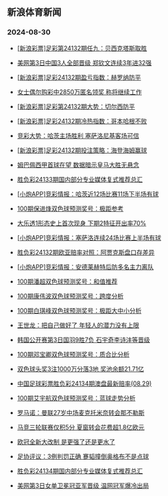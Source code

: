 ## 新浪体育新闻 
### 2024-08-30

+ [[新浪彩票]足彩第24132期任九：贝西克塔斯取胜](https://sports.sina.com.cn/l/2024-08-29/doc-incmhewv9883881.shtml)

+ [美网第3日中国3人全部晋级 郑钦文连续3年进32强](https://sports.sina.com.cn/tennis/china/2024-08-29/doc-incmhrnk4352862.shtml)

+ [[新浪彩票]足彩24132期盈亏指数：赫罗纳防平](https://sports.sina.com.cn/l/2024-08-29/doc-incmhewq4483259.shtml)

+ [女士偶尔购彩中2850万匿名领奖 称将继续工作](https://sports.sina.com.cn/l/2024-08-29/doc-incmhewq4484791.shtml)

+ [[新浪彩票]足彩第24132期大势：切尔西防平](https://sports.sina.com.cn/l/2024-08-29/doc-incmhewv9883536.shtml)

+ [[新浪彩票]足彩24132期冷热指数：哥本哈根不败](https://sports.sina.com.cn/l/2024-08-29/doc-incmhewu3117950.shtml)

+ [竞彩大势：哈茨主场胜利 塞萨洛尼基客场可信](https://sports.sina.com.cn/l/2024-08-29/doc-incmhewq4479910.shtml)

+ [[新浪彩票]足彩24132期投注策略：海登海姆赢球](https://sports.sina.com.cn/l/2024-08-29/doc-incmhewq4482843.shtml)

+ [姆巴佩西甲首球在望 数据暗示皇马大胜无悬念](https://sports.sina.com.cn/l/2024-08-29/doc-incmexck3558619.shtml)

+ [胜负彩24133期国内部分专业媒体复式推荐总汇](https://sports.sina.com.cn/l/2024-08-29/doc-incmhmeq1212364.shtml)

+ [[小炮APP]竞彩情报：哈茨近12场比赛11场下半场有球](https://sports.sina.com.cn/l/2024-08-29/doc-incmhmet9808728.shtml)

+ [100期保进烽双色球预测奖号：极距参考](https://sports.sina.com.cn/l/2024-08-29/doc-incmhrnr9704939.shtml)

+ [大乐透1形态史上首次现身 下期2特征开出率70%](https://sports.sina.com.cn/l/2024-08-29/doc-incmiaae4187639.shtml)

+ [[小炮APP]竞彩情报：塞萨洛连续24场比赛上半场有球](https://sports.sina.com.cn/l/2024-08-29/doc-incmhmet9817407.shtml)

+ [胜负彩24132期欧亚赔率对照：阿贾克斯盘口存差异](https://sports.sina.com.cn/l/2024-08-29/doc-incmhmen4409662.shtml)

+ [[小炮APP]竞彩情报：安德莱赫特后防多名主力离队](https://sports.sina.com.cn/l/2024-08-29/doc-incmhmet9804720.shtml)

+ [100期潘超双色球预测奖号：和值推荐](https://sports.sina.com.cn/l/2024-08-29/doc-incmhrnr9705080.shtml)

+ [100期康伟波双色球预测奖号：跨度分析](https://sports.sina.com.cn/l/2024-08-29/doc-incmhrnk4328270.shtml)

+ [100期白琪峰双色球预测奖号：极距大中小分析](https://sports.sina.com.cn/l/2024-08-29/doc-incmhrnr9703514.shtml)

+ [王世龙：把自己做好了 年轻人的潜力没有上限](https://sports.sina.com.cn/china/2024-08-29/doc-incmiaak2869212.shtml)

+ [韩国公开赛第3日国羽9胜7负 石宇奇李诗沣等晋级](https://sports.sina.com.cn/others/badmin/2024-08-29/doc-incminse2749845.shtml)

+ [100期邓宝卿双色球预测奖号：质合比分析](https://sports.sina.com.cn/l/2024-08-29/doc-incmhrnq2940369.shtml)

+ [双色球头奖3注1000万分落3地 奖池余额21.71亿](https://sports.sina.com.cn/l/2024-08-29/doc-incmisxy0753119.shtml)

+ [中国足球彩票胜负彩24134期澳盘最新赔率(08.29)](https://sports.sina.com.cn/l/2024-08-29/doc-incmiaak2832513.shtml)

+ [100期艾宇航双色球预测奖号：蓝球走势分析](https://sports.sina.com.cn/l/2024-08-29/doc-incmhrnn1105596.shtml)

+ [罗马诺：曼联27岁中场麦克托米奈转会那不勒斯](https://sports.sina.com.cn/g/seriea/2024-08-29/doc-incmiaam9636358.shtml)

+ [马竞三轮联赛仅积5分 夏窗转会花费超1.8亿欧元](https://sports.sina.com.cn/g/laliga/2024-08-29/doc-incmiaam9577350.shtml)

+ [欧冠全新大改制 是更强了还是更水了](https://sports.sina.com.cn/g/pl/2024-08-29/doc-incmhmet9825478.shtml)

+ [足协评议：3例判罚正确 蹇韬撞倒奥格布不是点球](https://sports.sina.com.cn/china/2024-08-29/doc-incmhrnq2944300.shtml)

+ [胜负彩24134期国内部分专业媒体复式推荐总汇](https://sports.sina.com.cn/l/2024-08-29/doc-incmhrnq2933510.shtml)

+ [美网第3日女单卫冕冠亚军晋级 温网冠军爆冷出局](https://sports.sina.com.cn/tennis/wta/2024-08-29/doc-incmhrnq2979066.shtml)

